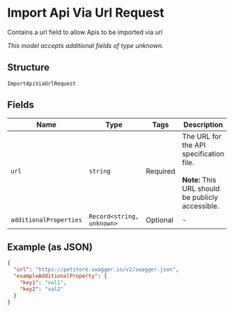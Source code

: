 
# Import Api Via Url Request

Contains a url field to allow Apis to be imported via url

*This model accepts additional fields of type unknown.*

## Structure

`ImportApiViaUrlRequest`

## Fields

| Name | Type | Tags | Description |
|  --- | --- | --- | --- |
| `url` | `string` | Required | The URL for the API specification file.<br><br>**Note:** This URL should be publicly accessible. |
| `additionalProperties` | `Record<string, unknown>` | Optional | - |

## Example (as JSON)

```json
{
  "url": "https://petstore.swagger.io/v2/swagger.json",
  "exampleAdditionalProperty": {
    "key1": "val1",
    "key2": "val2"
  }
}
```

